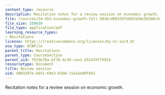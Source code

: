 ```yaml
---
content_type: resource
description: Recitation notes for a review session on economic growth.
file: /courses/14-452-economic-growth-fall-2016/d083297eb85169e383b0c5e2ae90f8d1_MIT14_452F16_rec_review.pdf
file_size: 350039
file_type: application/pdf
learning_resource_types:
- Recitations
license: https://creativecommons.org/licenses/by-nc-sa/4.0/
ocw_type: OCWFile
parent_title: Recitations
parent_type: CourseSection
parent_uid: 75fde76a-bf70-4c39-cee1-d31470f7591d
resourcetype: Document
title: Review session
uid: d083297e-b851-69e3-83b0-c5e2ae90f8d1
---
```

Recitation notes for a review session on economic growth.